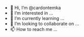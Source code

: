 - 👋 Hi, I’m @cardontemka
- 👀 I’m interested in ...
- 🌱 I’m currently learning ...
- 💞️ I’m looking to collaborate on ...
- 📫 How to reach me ...

<!---
cardontemka/cardontemka is a ✨ special ✨ repository because its `README.md` (this file) appears on your GitHub profile.
You can click the Preview link to take a look at your changes.
--->
